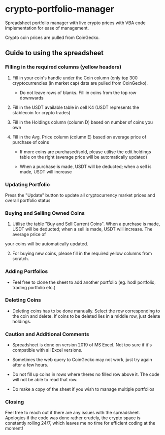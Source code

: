 # crypto-portfolio-manager
Spreadsheet portfolio manager with live crypto prices with VBA code implementation for ease of management.

Crypto coin prices are pulled from CoinGecko.

## Guide to using the spreadsheet

### Filling in the required columns (yellow headers)

1. Fill in your coin's handle under the Coin column (only top 300 cryptocurrencies (in market cap) data are pulled from CoinGecko). 

	- Do not leave rows of blanks. Fill in coins from the top row downwards
	
2. Fill in the USDT available table in cell K4 (USDT represents the stablecoin for crypto trades)

4. Fill in the Holdings column (column D) based on number of coins you own

6. Fill in the Avg. Price column (column E) based on average price of purchase of coins

	- If more coins are purchased/sold, please utilise the edit holdings table on the right (average price will be automatically updated)
	
	- When a purchase is made, USDT will be deducted; when a sell is made, USDT will increase 

### Updating Portfolio

Press the "Update" button to update all cryptocurrency market prices and  overall portfolio status

### Buying and Selling Owned Coins

1. Utilise the table "Buy and Sell Current Coins". When a purchase is made, USDT will be deducted; when a sell is made, USDT will increase. The average price of 

your coins will be automatically updated.

2. For buying new coins, please fill in the required yellow columns from scratch.

### Adding Portfolios

- Feel free to clone the sheet to add another portfolio (eg. hodl portfolio, trading portfolio etc.)

### Deleting Coins

- Deleting coins has to be done manually. Select the row corresponding to the coin and delete. If coins to be deleted lies in a middle row, just delete holdings. 

### Caution and Additional Comments

- Spreadsheet is done on version 2019 of MS Excel. Not too sure if it's compatible with all Excel versions.

- Sometimes the web query to CoinGecko may not work, just try again after a few hours. 

- Do not fill up coins in rows where theres no filled row above it. The code will not be able to read that row.

- Do make a copy of the sheet if you wish to manage multiple portfolios

### Closing 

Feel free to reach out if there are any issues with the spreadsheet. Apologies if the code was done rather crudely, the crypto space is constantly rolling 24/7, 
which leaves me no time for efficient coding at the moment!



